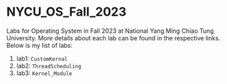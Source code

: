 # NYCU_OS_Fall_2023
Labs for Operating System in Fall 2023 at National Yang Ming Chiao Tung University. 
More details about each lab can be found in the respective links. Below is my list of labs:

1. lab1: `CustomKernal` 
2. lab2: `ThreadScheduling` 
3. lab3: `Kernel_Module`

